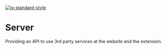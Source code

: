 [![js-standard-style](https://cdn.rawgit.com/feross/standard/master/badge.svg)](https://github.com/feross/standard)

Server
======

Providing an API to use 3rd party services at the website and the extension.
